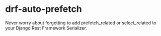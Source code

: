 # drf-auto-prefetch
Never worry about forgetting to add prefetch_related or select_related to your Django Rest Framework Serializer.
